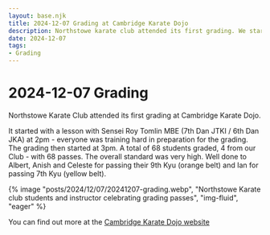```yaml
---
layout: base.njk
title: 2024-12-07 Grading at Cambridge Karate Dojo
description: Northstowe karate club attended its first grading. We started off with some training with Roy Tomlin Sensei and ended up with 4/4 grading passes. Well done!
date: 2024-12-07
tags:
- Grading
---
```

# 2024-12-07 Grading

Northstowe Karate Club attended its first grading at Cambridge Karate Dojo. 

It started with a lesson with Sensei Roy Tomlin MBE (7th Dan JTKI / 6th Dan JKA) at 2pm - everyone was training hard in preparation for the grading. The grading then started at 3pm. A total of 68 students graded, 4 from our Club - with 68 passes. The overall standard was very high. Well done to Albert, Anish and Celeste for passing their 9th Kyu (orange belt) and Ian for passing 7th Kyu (yellow belt).

{% image "posts/2024/12/07/20241207-grading.webp", "Northstowe Karate club students and instructor celebrating grading passes", "img-fluid", "eager" %}

You can find out more at the [Cambridge Karate Dojo website](https://cambridgekaratedojo.com/news/)
